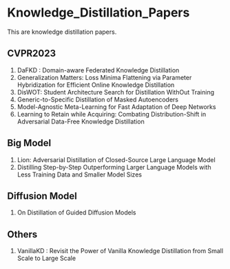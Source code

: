 # Knowledge_Distillation_Papers
This are knowledge distillation papers.
## CVPR2023

1. DaFKD : Domain-aware Federated Knowledge Distillation 
2. Generalization Matters: Loss Minima Flattening via Parameter Hybridization for Efficient Online Knowledge Distillation
3. DisWOT: Student Architecture Search for Distillation WithOut Training
4. Generic-to-Specific Distillation of Masked Autoencoders
5. Model-Agnostic Meta-Learning for Fast Adaptation of Deep Networks
6. Learning to Retain while Acquiring: Combating Distribution-Shift in Adversarial Data-Free Knowledge Distillation

## Big Model
1. Lion: Adversarial Distillation of Closed-Source Large Language Model
2. Distilling Step-by-Step Outperforming Larger Language Models with Less Training Data and Smaller Model Sizes

## Diffusion Model
1. On Distillation of Guided Diffusion Models

## Others
1. VanillaKD : Revisit the Power of Vanilla Knowledge Distillation from Small Scale to Large Scale


